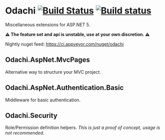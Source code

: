 # Odachi [![Build Status](https://travis-ci.org/Kukkimonsuta/Odachi.svg?branch=master)](https://travis-ci.org/Kukkimonsuta/Odachi) [![Build status](https://ci.appveyor.com/api/projects/status/spbrm8id15t27y08/branch/master?svg=true)](https://ci.appveyor.com/project/Kukkimonsuta/odachi/branch/master)

Miscellaneous extensions for ASP.NET 5.

**:warning: The feature set and api is unstable, use at your own discretion. :warning:**

Nightly nuget feed: https://ci.appveyor.com/nuget/odachi

## Odachi.AspNet.MvcPages

Alternative way to structure your MVC project.

## Odachi.AspNet.Authentication.Basic

Middleware for basic authentication.

## Odachi.Security

Role/Permission definition helpers. *This is just a proof of concept, usage is not recommended.*

